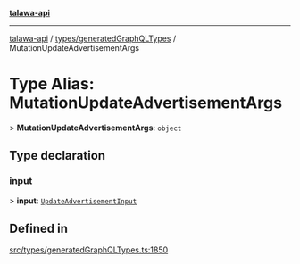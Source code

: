 [**talawa-api**](../../../README.md)

***

[talawa-api](../../../modules.md) / [types/generatedGraphQLTypes](../README.md) / MutationUpdateAdvertisementArgs

# Type Alias: MutationUpdateAdvertisementArgs

\> **MutationUpdateAdvertisementArgs**: `object`

## Type declaration

### input

\> **input**: [`UpdateAdvertisementInput`](UpdateAdvertisementInput.md)

## Defined in

[src/types/generatedGraphQLTypes.ts:1850](https://github.com/PalisadoesFoundation/talawa-api/blob/5c5b29a0ea487bda8306089fe128f43f3be29f94/src/types/generatedGraphQLTypes.ts#L1850)
